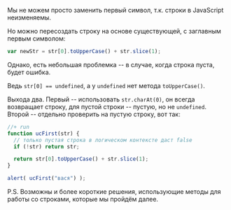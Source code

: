 Мы не можем просто заменить первый символ, т.к. строки в JavaScript неизменяемы.

Но можно пересоздать строку на основе существующей, с заглавным первым символом:

```js
var newStr = str[0].toUpperCase() + str.slice(1);
```

Однако, есть небольшая проблемка -- в случае, когда строка пуста, будет ошибка.

Ведь `str[0] == undefined`, а у `undefined` нет метода `toUpperCase()`.

Выхода два. Первый -- использовать `str.charAt(0)`, он всегда возвращает строку, для пустой строки -- пустую, но не `undefined`. Второй -- отдельно проверить на пустую строку, вот так:

```js
//+ run
function ucFirst(str) {
  // только пустая строка в логическом контексте даст false
  if (!str) return str;

  return str[0].toUpperCase() + str.slice(1);
}

alert( ucFirst("вася") );
```

P.S. Возможны и более короткие решения, использующие методы для работы со строками, которые мы пройдём далее.